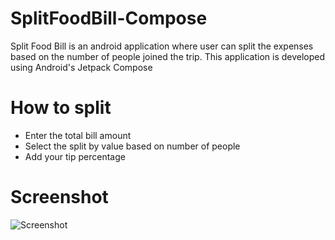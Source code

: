 # SplitFoodBill-Compose

Split Food Bill is an android application where user can split the expenses based on the number of people joined the trip.
This application is developed using Android's Jetpack Compose

# How to split
- Enter the total bill amount
- Select the split by value based on number of people
- Add your tip percentage

# Screenshot
![Screenshot](https://github.com/shivaprasad-bhat/SplitTrip-Compose/blob/master/screenshots/img_1.png)
